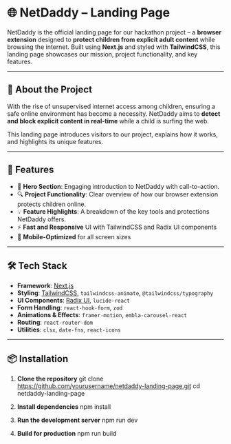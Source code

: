 # 🌐 NetDaddy – Landing Page

NetDaddy is the official landing page for our hackathon project – a **browser extension** designed to **protect children from explicit adult content** while browsing the internet. Built using **Next.js** and styled with **TailwindCSS**, this landing page showcases our mission, project functionality, and key features.

---

## 🚀 About the Project

With the rise of unsupervised internet access among children, ensuring a safe online environment has become a necessity. NetDaddy aims to **detect and block explicit content in real-time** while a child is surfing the web. 

This landing page introduces visitors to our project, explains how it works, and highlights its unique features.

---

## 🧩 Features

- 📢 **Hero Section**: Engaging introduction to NetDaddy with call-to-action.
- 🔍 **Project Functionality**: Clear overview of how our browser extension protects children online.
- 💡 **Feature Highlights**: A breakdown of the key tools and protections NetDaddy offers.
- ⚡ **Fast and Responsive** UI with TailwindCSS and Radix UI components
- 📱 **Mobile-Optimized** for all screen sizes

---

## 🛠 Tech Stack

- **Framework**: [Next.js](https://nextjs.org/)
- **Styling**: [TailwindCSS](https://tailwindcss.com/), `tailwindcss-animate`, `@tailwindcss/typography`
- **UI Components**: [Radix UI](https://www.radix-ui.com/), `lucide-react`
- **Form Handling**: `react-hook-form`, `zod`
- **Animations & Effects**: `framer-motion`, `embla-carousel-react`
- **Routing**: `react-router-dom`
- **Utilities**: `clsx`, `date-fns`, `react-icons`

---

## 📦 Installation

1. **Clone the repository**
   git clone https://github.com/yourusername/netdaddy-landing-page.git
   cd netdaddy-landing-page

2. **Install dependencies**
   npm install

3. **Run the development server**
   npm run dev

4. **Build for production**
   npm run build

